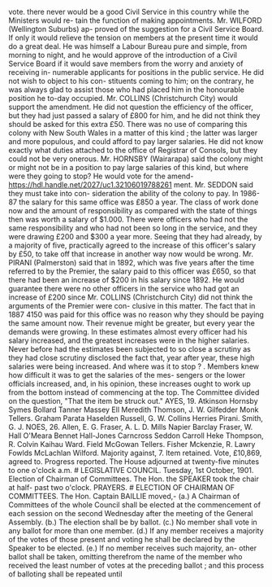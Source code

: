 vote. there never would be a good Civil Service in this country while the Ministers would re- tain the function of making appointments. Mr. WILFORD (Wellington Suburbs) ap- proved of the suggestion for a Civil Service Board. If only it would relieve the tension on members at the present time it would do a great deal. He was himself a Labour Bureau pure and simple, from morning to night, and he would approve of the introduction of a Civil Service Board if it would save members from the worry and anxiety of receiving in- numerable applicants for positions in the public service. He did not wish to object to his con- stituents coming to him; on the contrary, he was always glad to assist those who had placed him in the honourable position he to-day occupied. Mr. COLLINS (Christchurch City) would support the amendment. He did not question the efficiency of the officer, but they had just passed a salary of £800 for him, and he did not think they should be asked for this extra £50. There was no use of comparing this colony with New South Wales in a matter of this kind ; the latter was larger and more populous, and could afford to pay larger salaries. He did not know exactly what duties attached to the office of Registrar of Consols, but they could not be very onerous. Mr. HORNSBY (Wairarapa) said the colony might or might not be in a position to pay large salaries of this kind, but where were they going to stop? He would vote for the amend- https://hdl.handle.net/2027/uc1.32106019788261 ment. Mr. SEDDON said they must take into con- sideration the ability of the colony to pay. In 1986-87 the salary for this same office was £850 a year. The class of work done now and the amount of responsibility as compared with the state of things then was worth a salary of $1.000. There were officers who had not the same responsibility and who had not been so long in the service, and they were drawing £200 and $300 a year more. Seeing that they had already, by a majority of five, practically agreed to the increase of this officer's salary by £50, to take off that increase in another way now would be wrong. Mr. PIRANI (Palmerston) said that in 1892, which was five years after the time referred to by the Premier, the salary paid to this officer was £650, so that there had been an increase of $200 in his salary since 1892. He would guarantee there were no other officers in the service who had got an increase of £200 since Mr. COLLINS (Christchurch City) did not think the arguments of the Premier were con- clusive in this matter. The fact that in 1887 4150 was paid for this office was no reason why they should be paying the same amount now. Their revenue might be greater, but every year the demands were growing. In these estimates almost every officer had his salary increased, and the greatest increases were in the higher salaries. Never before had the estimates been subjected to so close a scrutiny as they had close scrutiny disclosed the fact that, year after year, these high salaries were being increased. And where was it to stop ? . Members knew how difficult it was to get the salaries of the mes- sengers or the lower officials increased, and, in his opinion, these increases ought to work up from the bottom instead of commencing at the top. The Committee divided on the question, "That the item be struck out." AYES, 19. Atkinson Hornsby Symes Bollard Tanner Massey Ell Meredith Thomson, J. W. Gilfedder Monk Tellers. Graham Parata Haselden Russell, G. W. Collins Herries Pirani. Smith, G. J. NOES, 26. Allen, E. G. Fraser, A. L. D. Mills Napier Barclay Fraser, W. Hall O'Meara Bennet Hall-Jones Carncross Seddon Carroll Heke Thompson, R. Colvin Kaihau Ward. Field McGowan Tellers. Fisher Mckenzie, R. Lawry Fowlds McLachlan Wilford. Majority against, 7. Item retained. Vote, £10,869, agreed to. Progress reported. The House adjourned at twenty-five minutes to one o'clock a.m. # LEGISLATIVE COUNCIL. Tuesday, 1st October, 1901. Election of Chairman of Committees. The Hon. the SPEAKER took the chair at half- past two o'clock. PRAYERS. # ELECTION OF CHAIRMAN OF COMMITTEES. The Hon. Captain BAILLIE moved,- (a.) A Chairman of Committees of the whole Council shall be elected at the commencement of each session on the second Wednesday after the meeting of the General Assembly. (b.) The election shall be by ballot. (c.) No member shall vote in any ballot for more than one member. (d.) If any member receives a majority of the votes of those present and voting he shall be declared by the Speaker to be elected. (e.) If no member receives such majority, an- other ballot shall be taken, omitting therefrom the name of the member who received the least number of votes at the preceding ballot ; and this process of balloting shall be repeated until 